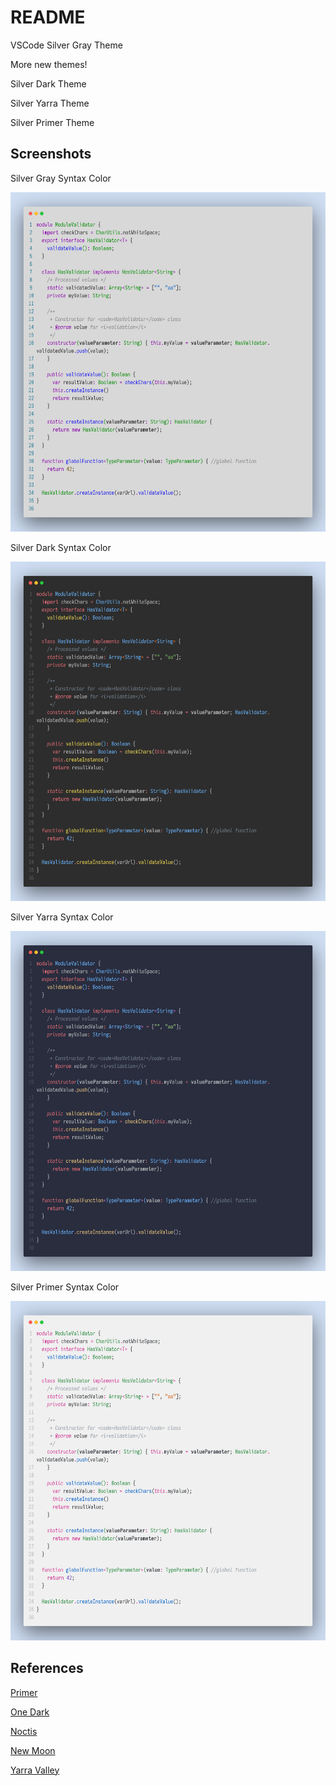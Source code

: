 # README

VSCode Silver Gray Theme

More new themes!

Silver Dark Theme

Silver Yarra Theme

Silver Primer Theme

## Screenshots

<!-- Silver Gray Theme

![vscode](./screenshots/vscode-gray.png)

Silver Dark Theme

![vscode](./screenshots/vscode-dark.png)

Silver Yarra Theme

![vscode](./screenshots/vscode-yarra.png)

Silver Primer Theme

![vscode](./screenshots/vscode-primer.png) -->

Silver Gray Syntax Color

![vscode](./screenshots/syntax-gray.png)

Silver Dark Syntax Color

![vscode](./screenshots/syntax-dark.png)

Silver Yarra Syntax Color

![vscode](./screenshots/syntax-yarra.png)

Silver Primer Syntax Color

![vscode](./screenshots/syntax-primer.png)


## References

[Primer]

[One Dark]

[Noctis]

[New Moon]

[Yarra Valley]

[Noctis]:https://marketplace.visualstudio.com/items?itemName=liviuschera.noctis

[Tokyo Night]:https://marketplace.visualstudio.com/items?itemName=enkia.tokyo-night

[Gray Gray Gray]:https://marketplace.visualstudio.com/items?itemName=kendama1980.graygraygray

[Primer]:https://primer.style/primitives/

[Github Light]:https://marketplace.visualstudio.com/items?itemName=Hyzeta.vscode-theme-github-light

[Yarra Valley]:https://marketplace.visualstudio.com/items?itemName=dustypomerleau.yarra-valley

[New Moon]:https://marketplace.visualstudio.com/items?itemName=taniarascia.new-moon-vscode

[An Old Hope]:https://marketplace.visualstudio.com/items?itemName=dustinsanders.an-old-hope-theme-vscode

[One Dark]:https://github.com/joshdick/onedark.vim/blob/main/colors/onedark.vim